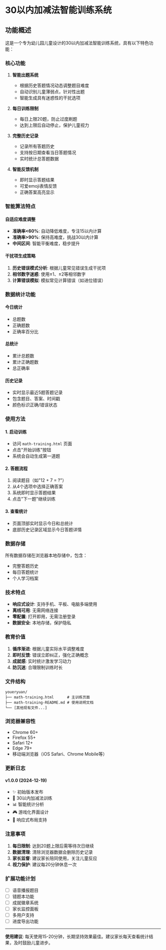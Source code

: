 # 30以内加减法智能训练系统

## 功能概述

这是一个专为幼儿园儿童设计的30以内加减法智能训练系统，具有以下特色功能：

### 核心功能

1. **智能出题系统**
   - 根据历史答题情况动态调整题目难度
   - 自动识别儿童薄弱点，针对性出题
   - 智能生成具有迷惑性的干扰选项

2. **每日训练限制**
   - 每日上限20题，防止过度刷题
   - 达到上限后自动停止，保护儿童视力

3. **完整历史记录**
   - 记录所有答题历史
   - 支持按日期查看当日答题情况
   - 实时统计总答题数据

4. **智能反馈机制**
   - 即时显示答题结果
   - 可爱emoji表情反馈
   - 正确答案高亮显示

### 智能算法特点

#### 自适应难度调整
- **准确率<60%**: 自动降低难度，专注15以内计算
- **准确率>90%**: 保持高难度，挑战30以内计算
- **中间区间**: 智能平衡难度，稳步提升

#### 干扰项生成策略
1. **历史错误模式分析**: 根据儿童常见错误生成干扰项
2. **相邻数字迷惑**: 使用±1、±2等相邻数字
3. **计算错误模拟**: 模拟常见计算错误（如进位错误）

### 数据统计功能

#### 今日统计
- 总题数
- 正确题数  
- 正确率百分比

#### 总统计
- 累计总题数
- 累计正确题数
- 总正确率

#### 历史记录
- 实时显示最近5题答题记录
- 包含题目、答案、时间戳
- 颜色标识正确/错误状态

### 使用方法

#### 1. 启动训练
- 访问 `math-training.html` 页面
- 点击"开始训练"按钮
- 系统会自动生成第一道题

#### 2. 答题流程
1. 阅读题目（如"12 + 7 = ?"）
2. 从4个选项中选择正确答案
3. 系统即时显示答题结果
4. 点击"下一题"继续训练

#### 3. 查看统计
- 页面顶部实时显示今日和总统计
- 底部历史记录区域显示今日答题详情

### 数据存储

所有数据存储在浏览器本地存储中，包含：
- 完整答题历史
- 每日答题统计
- 个人学习档案

### 技术特点

- **响应式设计**: 支持手机、平板、电脑多端使用
- **离线可用**: 无需网络连接
- **零配置**: 打开即用，无需注册登录
- **数据安全**: 本地存储，保护隐私

### 教育价值

1. **循序渐进**: 根据儿童实际水平调整难度
2. **即时反馈**: 错误立即纠正，强化正确概念
3. **成就感**: 实时统计激发学习动力
4. **防沉迷**: 合理限制训练时长

### 文件结构

```
youeryuan/
├── math-training.html      # 主训练页面
├── math-training-README.md # 使用说明文档
└── [其他现有文件...]
```

### 浏览器兼容性

- Chrome 60+
- Firefox 55+
- Safari 12+
- Edge 79+
- 移动端浏览器（iOS Safari、Chrome Mobile等）

### 更新日志

#### v1.0.0 (2024-12-19)
- ✨ 初始版本发布
- 🎯 30以内加减法训练
- 📊 智能统计分析
- 🎮 游戏化界面设计
- 📱 响应式布局支持

### 注意事项

1. **每日限制**: 达到20题上限后需等待次日继续
2. **数据清理**: 清除浏览器数据会删除历史记录
3. **家长监督**: 建议家长陪同使用，关注儿童反应
4. **视力保护**: 建议每20分钟休息一次

### 扩展功能计划

- [ ] 语音播报题目
- [ ] 错题本功能
- [ ] 成就徽章系统
- [ ] 家长监控面板
- [ ] 多用户支持
- [ ] 进度导出功能

---

**使用建议**: 每天使用15-20分钟，长期坚持效果最佳。建议家长每天查看统计结果，及时鼓励儿童进步。